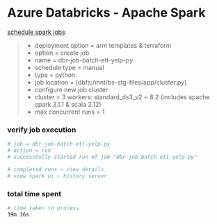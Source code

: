 # Azure Databricks - Apache Spark

[schedule spark jobs](https://docs.databricks.com/jobs.html)  

> * deployment option = arm templates & terraform
> * option = create job
> * name = dbr-job-batch-etl-yelp-py
> * schedule type = manual
> * type = python
> * job location = [dbfs:/mnt/bs-stg-files/app/cluster.py]
> * configure new job cluster
> * cluster = 3 workers: standard_ds3_v2 ~ 8.2 (includes apache spark 3.1.1 & scala 2.12)
> * max concurrent runs = 1
 
### verify job execution
```sh
# job = dbr-job-batch-etl-yelp-py
# action = run 
# successfully started run of job "dbr-job-batch-etl-yelp-py"

# completed runs ~ view details
# view spark ui ~ history server
```

### total time spent
```sh
# time taken to process
39m 16s
```